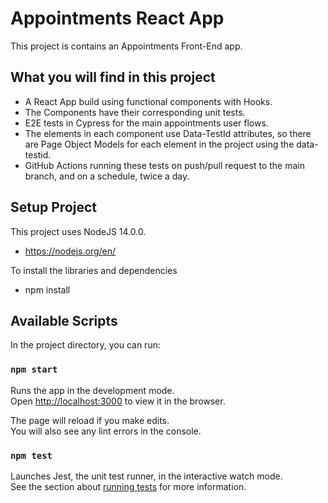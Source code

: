 # Appointments React App

This project is contains an Appointments Front-End app.

## What you will find in this project

 - A React App build using functional components with Hooks.
 - The Components have their corresponding unit tests.
 - E2E tests in Cypress for the main appointments user flows.
 - The elements in each component use Data-TestId attributes, so there are Page Object Models for each element in the project using the data-testid.
 - GitHub Actions running these tests on push/pull request to the main branch, and on a schedule, twice a day.

## Setup Project

This project uses NodeJS 14.0.0. 
 - https://nodejs.org/en/

To install the libraries and dependencies
 - npm install

## Available Scripts

In the project directory, you can run:

### `npm start`

Runs the app in the development mode.<br />
Open [http://localhost:3000](http://localhost:3000) to view it in the browser.

The page will reload if you make edits.<br />
You will also see any lint errors in the console.

### `npm test`

Launches Jest, the unit test runner, in the interactive watch mode.<br />
See the section about [running tests](https://facebook.github.io/create-react-app/docs/running-tests) for more information.

